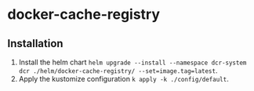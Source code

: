 # docker-cache-registry

## Installation

1. Install the helm chart `helm upgrade --install --namespace dcr-system dcr ./helm/docker-cache-registry/ --set=image.tag=latest`.
1. Apply the kustomize configuration `k apply -k ./config/default`.
